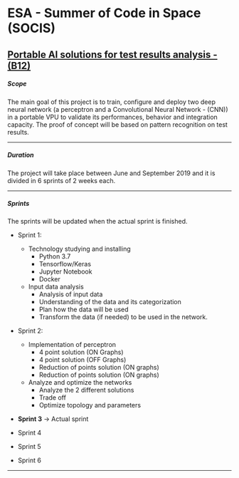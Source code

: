 # ESA - Summer of Code in Space (SOCIS)
## [Portable AI solutions for test results analysis - (B12)](https://socis.esa.int/projects/)

##### Scope

The main goal of this project is to train, configure and deploy two deep neural network (a perceptron and a Convolutional Neural Network - (CNN)) in a portable VPU to validate its performances, behavior and integration capacity. The proof of concept will be based on pattern recognition on test results.

---

##### Duration

The project will take place between June and September 2019 and it is divided in 6 sprints of 2 weeks each.

---

##### Sprints

The sprints will be updated when the actual sprint is finished.
* Sprint 1:

  * Technology studying and installing
    * Python 3.7
    * Tensorflow/Keras
    * Jupyter Notebook
    * Docker
  * Input data analysis
    * Analysis of input data
    * Understanding of the data and its categorization
    * Plan how the data will be used
    * Transform the data (if needed) to be used in the network.

* Sprint 2:
  * Implementation of perceptron
    * 4 point solution (ON Graphs)
    * 4 point solution (OFF Graphs)
    * Reduction of points solution (ON graphs)
    * Reduction of points solution (ON graphs)
  * Analyze and optimize the networks
    * Analyze the 2 different solutions
    * Trade off
    * Optimize topology and parameters

* **Sprint 3** -> Actual sprint

* Sprint 4

* Sprint 5

* Sprint 6

---
